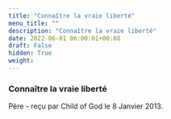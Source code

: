 ```yaml
---
title: "Connaître la vraie liberté"
menu_title: ""
description: "Connaître la vraie liberté"
date: 2022-06-01 06:00:01+00:08
draft: False
hidden: True
weight:
---
```

### Connaître la vraie liberté

Père - reçu par Child of God le 8 Janvier 2013.




